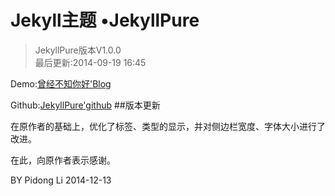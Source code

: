 # Jekyll主题 &bull;JekyllPure

> JekyllPure版本V1.0.0 <br>
> 最后更新:2014-09-19 16:45

Demo:[曾经不知你好'Blog](http://liyouhai.com/)

Github:[JekyllPure'github](https://github.com/liyouhai/JekyllPure)
##版本更新

在原作者的基础上，优化了标签、类型的显示，并对侧边栏宽度、字体大小进行了改进。

在此，向原作者表示感谢。

BY Pidong Li 2014-12-13